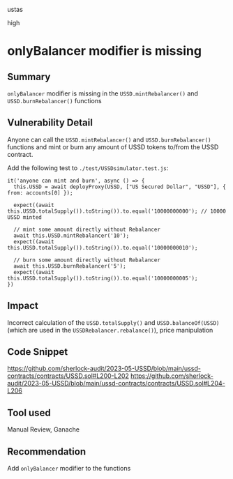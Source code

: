 ustas

high

# onlyBalancer modifier is missing

## Summary
`onlyBalancer` modifier is missing in the `USSD.mintRebalancer()` and `USSD.burnRebalancer()` functions

## Vulnerability Detail
Anyone can call the `USSD.mintRebalancer()` and `USSD.burnRebalancer()` functions and mint or burn any amount of USSD tokens to/from the USSD contract.

Add the following test to `./test/USSDsimulator.test.js`:
```javascipt
it('anyone can mint and burn', async () => {
  this.USSD = await deployProxy(USSD, ["US Secured Dollar", "USSD"], { from: accounts[0] });

  expect((await this.USSD.totalSupply()).toString()).to.equal('10000000000'); // 10000 USSD minted

  // mint some amount directly without Rebalancer
  await this.USSD.mintRebalancer('10');
  expect((await this.USSD.totalSupply()).toString()).to.equal('10000000010');

  // burn some amount directly without Rebalancer
  await this.USSD.burnRebalancer('5');
  expect((await this.USSD.totalSupply()).toString()).to.equal('10000000005');
})
```

## Impact
Incorrect calculation of the `USSD.totalSupply()` and `USSD.balanceOf(USSD)` (which are used in the `USSDRebalancer.rebalance()`), price manipulation

## Code Snippet
https://github.com/sherlock-audit/2023-05-USSD/blob/main/ussd-contracts/contracts/USSD.sol#L200-L202
https://github.com/sherlock-audit/2023-05-USSD/blob/main/ussd-contracts/contracts/USSD.sol#L204-L206

## Tool used
Manual Review, Ganache

## Recommendation
Add `onlyBalancer` modifier to the functions